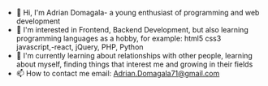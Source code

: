 - 👋 Hi, I'm Adrian Domagala- a young enthusiast of programming and web development
- 👀 I'm interested in Frontend, Backend Development, but also learning programming languages as a hobby, for example:
html5 css3 javascript,-react, jQuery, PHP, Python 
- 🌱 I'm currently learning about relationships with other people, learning about myself, finding things that interest me and growing in their fields
- 📫 How to contact me
email: Adrian.Domagala71@gmail.com
<!---
skqooobany/skqooobany is a ✨ special ✨ repository because its `README.md` (this file) appears on your GitHub profile.
You can click the Preview link to take a look at your changes.
--->
